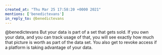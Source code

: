 ```yaml
---
created_at: "Thu Mar 25 17:58:20 +0000 2021"
mentions: ['benedictevans']
in_reply_to: @benedictevans
---
```


@benedictevans But your data is part of a set that gets sold. If you own your data, and you can track usage of that, you will see exactly how much that picture is worth as part of the data set. You also get to revoke access if a platform is taking advantage of your data.